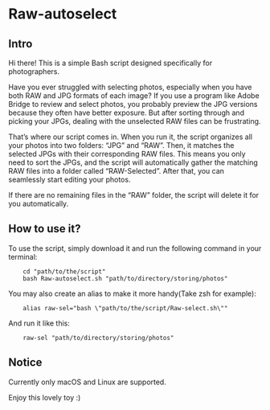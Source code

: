 # Raw-autoselect

## Intro
Hi there! This is a simple Bash script designed specifically for photographers.

Have you ever struggled with selecting photos, especially when you have both RAW and JPG formats of each image? If you use a program like Adobe Bridge to review and select photos, you probably preview the JPG versions because they often have better exposure. But after sorting through and picking your JPGs, dealing with the unselected RAW files can be frustrating.

That’s where our script comes in. When you run it, the script organizes all your photos into two folders: “JPG” and “RAW”. Then, it matches the selected JPGs with their corresponding RAW files. This means you only need to sort the JPGs, and the script will automatically gather the matching RAW files into a folder called “RAW-Selected”. After that, you can seamlessly start editing your photos.

If there are no remaining files in the “RAW” folder, the script will delete it for you automatically.

## How to use it?
To use the script, simply download it and run the following command in your terminal:

        cd "path/to/the/script"
        bash Raw-autoselect.sh "path/to/directory/storing/photos"
    
You may also create an alias to make it more handy(Take zsh for example):
    
        alias raw-sel="bash \"path/to/the/script/Raw-select.sh\""
    
And run it like this:

        raw-sel "path/to/directory/storing/photos"

## Notice

Currently only macOS and Linux are supported. 

Enjoy this lovely toy :)
